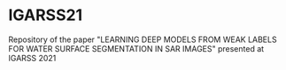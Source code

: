 # IGARSS21
Repository of the paper "LEARNING DEEP MODELS FROM WEAK LABELS FOR WATER SURFACE SEGMENTATION IN SAR IMAGES" presented at IGARSS 2021
